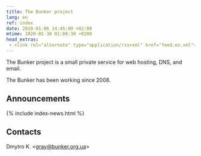 ```yaml
---
title: The Bunker project
lang: en
ref: index
date: 2020-01-06 14:45:00 +02:00
mtime: 2020-01-30 01:08:30 +0200
head_extras:
 - <link rel="alternate" type="application/rss+xml" href="feed.en.xml">
---
```

The Bunker project is a small private service for web hosting,
DNS, and email.

The Bunker has been working since 2008.


Announcements
-------------

{% include index-news.html %}


Contacts
--------

<p itemscope itemtype="http://schema.org/Person">
  <span itemprop="name">Dmytro K.</span>
  &lt;<a href="mailto:%22Dmytro%20K.%22%20%3cgray@bunker.org.ua%3e"
    class="mail" itemprop="email">gray@bunker.org.ua</a>&gt;
</p>
